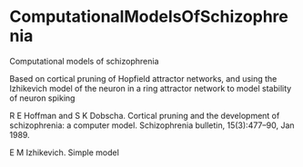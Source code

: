 # ComputationalModelsOfSchizophrenia
Computational models of schizophrenia

Based on cortical pruning of Hopfield attractor networks, and using the Izhikevich model of the neuron in a ring attractor network to model stability of neuron spiking

R E Hoffman and S K Dobscha. Cortical pruning and the development of
schizophrenia: a computer model. Schizophrenia bulletin, 15(3):477–90, Jan
1989.

E M Izhikevich. Simple model
